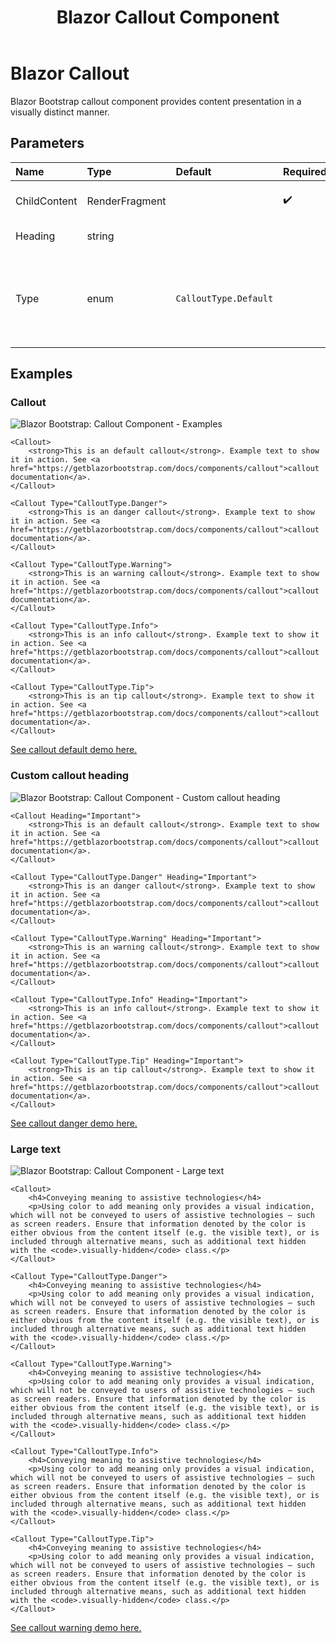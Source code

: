 ﻿---
title: Blazor Callout Component
description: Blazor Bootstrap callout component provides content presentation in a visually distinct manner.
image: https://i.imgur.com/vmibzEu.png

sidebar_label: Callout
sidebar_position: 6
---

# Blazor Callout

Blazor Bootstrap callout component provides content presentation in a visually distinct manner.

## Parameters

| Name | Type | Default | Required | Descritpion |
|:--|:--|:--|:--|:--|
| ChildContent | RenderFragment | | ✔️ | Specifies the content to be rendered inside this. |
| Heading | string | | | Gets or sets the callout heading. |
| Type | enum | `CalloutType.Default` | | Use `CalloutType.Default` or `CalloutType.Info` or `CalloutType.Warning` or `CalloutType.Danger` or `CalloutType.Tip` |

## Examples

### Callout

<img src="https://i.imgur.com/vmibzEu.png" alt="Blazor Bootstrap: Callout Component - Examples" />

```cshtml {1,5,9,13,17} showLineNumbers
<Callout>
    <strong>This is an default callout</strong>. Example text to show it in action. See <a href="https://getblazorbootstrap.com/docs/components/callout">callout documentation</a>.
</Callout>

<Callout Type="CalloutType.Danger">
    <strong>This is an danger callout</strong>. Example text to show it in action. See <a href="https://getblazorbootstrap.com/docs/components/callout">callout documentation</a>.
</Callout>

<Callout Type="CalloutType.Warning">
    <strong>This is an warning callout</strong>. Example text to show it in action. See <a href="https://getblazorbootstrap.com/docs/components/callout">callout documentation</a>.
</Callout>

<Callout Type="CalloutType.Info">
    <strong>This is an info callout</strong>. Example text to show it in action. See <a href="https://getblazorbootstrap.com/docs/components/callout">callout documentation</a>.
</Callout>

<Callout Type="CalloutType.Tip">
    <strong>This is an tip callout</strong>. Example text to show it in action. See <a href="https://getblazorbootstrap.com/docs/components/callout">callout documentation</a>.
</Callout>
```
[See callout default demo here.](https://demos.blazorbootstrap.com/callout#examples)

### Custom callout heading

<img src="https://i.imgur.com/gaZkJqo.png" alt="Blazor Bootstrap: Callout Component - Custom callout heading" />

```cshtml {1,5,9,13,17} showLineNumbers
<Callout Heading="Important">
    <strong>This is an default callout</strong>. Example text to show it in action. See <a href="https://getblazorbootstrap.com/docs/components/callout">callout documentation</a>.
</Callout>

<Callout Type="CalloutType.Danger" Heading="Important">
    <strong>This is an danger callout</strong>. Example text to show it in action. See <a href="https://getblazorbootstrap.com/docs/components/callout">callout documentation</a>.
</Callout>

<Callout Type="CalloutType.Warning" Heading="Important">
    <strong>This is an warning callout</strong>. Example text to show it in action. See <a href="https://getblazorbootstrap.com/docs/components/callout">callout documentation</a>.
</Callout>

<Callout Type="CalloutType.Info" Heading="Important">
    <strong>This is an info callout</strong>. Example text to show it in action. See <a href="https://getblazorbootstrap.com/docs/components/callout">callout documentation</a>.
</Callout>

<Callout Type="CalloutType.Tip" Heading="Important">
    <strong>This is an tip callout</strong>. Example text to show it in action. See <a href="https://getblazorbootstrap.com/docs/components/callout">callout documentation</a>.
</Callout>
```
[See callout danger demo here.](https://demos.blazorbootstrap.com/callout#custom-callout-heading)

### Large text

<img src="https://i.imgur.com/m4LeerM.png" alt="Blazor Bootstrap: Callout Component - Large text" />

```cshtml showLineNumbers
<Callout>
    <h4>Conveying meaning to assistive technologies</h4>
    <p>Using color to add meaning only provides a visual indication, which will not be conveyed to users of assistive technologies – such as screen readers. Ensure that information denoted by the color is either obvious from the content itself (e.g. the visible text), or is included through alternative means, such as additional text hidden with the <code>.visually-hidden</code> class.</p>
</Callout>

<Callout Type="CalloutType.Danger">
    <h4>Conveying meaning to assistive technologies</h4>
    <p>Using color to add meaning only provides a visual indication, which will not be conveyed to users of assistive technologies – such as screen readers. Ensure that information denoted by the color is either obvious from the content itself (e.g. the visible text), or is included through alternative means, such as additional text hidden with the <code>.visually-hidden</code> class.</p>
</Callout>

<Callout Type="CalloutType.Warning">
    <h4>Conveying meaning to assistive technologies</h4>
    <p>Using color to add meaning only provides a visual indication, which will not be conveyed to users of assistive technologies – such as screen readers. Ensure that information denoted by the color is either obvious from the content itself (e.g. the visible text), or is included through alternative means, such as additional text hidden with the <code>.visually-hidden</code> class.</p>
</Callout>

<Callout Type="CalloutType.Info">
    <h4>Conveying meaning to assistive technologies</h4>
    <p>Using color to add meaning only provides a visual indication, which will not be conveyed to users of assistive technologies – such as screen readers. Ensure that information denoted by the color is either obvious from the content itself (e.g. the visible text), or is included through alternative means, such as additional text hidden with the <code>.visually-hidden</code> class.</p>
</Callout>

<Callout Type="CalloutType.Tip">
    <h4>Conveying meaning to assistive technologies</h4>
    <p>Using color to add meaning only provides a visual indication, which will not be conveyed to users of assistive technologies – such as screen readers. Ensure that information denoted by the color is either obvious from the content itself (e.g. the visible text), or is included through alternative means, such as additional text hidden with the <code>.visually-hidden</code> class.</p>
</Callout>
```
[See callout warning demo here.](https://demos.blazorbootstrap.com/callout#large-text)